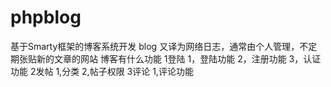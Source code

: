 # phpblog
基于Smarty框架的博客系统开发
blog 又译为网络日志，通常由个人管理，不定期张贴新的文章的网站
博客有什么功能
1登陆
    1，登陆功能
    2，注册功能
    3，认证功能
2发帖
    1,分类
    2,帖子权限
3评论
    1,评论功能
